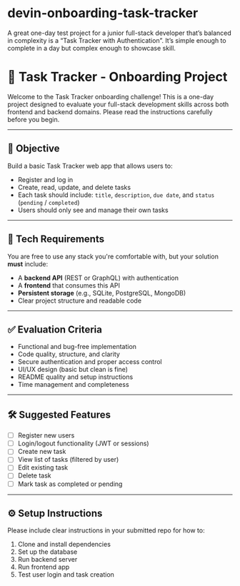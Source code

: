 # devin-onboarding-task-tracker
A great one-day test project for a junior full-stack developer that’s balanced in complexity is a “Task Tracker with Authentication”. It’s simple enough to complete in a day but complex enough to showcase skill.

# 📝 Task Tracker - Onboarding Project

Welcome to the Task Tracker onboarding challenge! This is a one-day project designed to evaluate your full-stack development skills across both frontend and backend domains. Please read the instructions carefully before you begin.

---

## 🚀 Objective

Build a basic Task Tracker web app that allows users to:

- Register and log in
- Create, read, update, and delete tasks
- Each task should include: `title`, `description`, `due date`, and `status` (`pending` / `completed`)
- Users should only see and manage their own tasks

---

## 🧰 Tech Requirements

You are free to use any stack you're comfortable with, but your solution **must** include:

- A **backend API** (REST or GraphQL) with authentication
- A **frontend** that consumes this API
- **Persistent storage** (e.g., SQLite, PostgreSQL, MongoDB)
- Clear project structure and readable code

---

## ✅ Evaluation Criteria

- Functional and bug-free implementation
- Code quality, structure, and clarity
- Secure authentication and proper access control
- UI/UX design (basic but clean is fine)
- README quality and setup instructions
- Time management and completeness

---

## 🛠️ Suggested Features

- [ ] Register new users
- [ ] Login/logout functionality (JWT or sessions)
- [ ] Create new task
- [ ] View list of tasks (filtered by user)
- [ ] Edit existing task
- [ ] Delete task
- [ ] Mark task as completed or pending

---

## ⚙️ Setup Instructions

Please include clear instructions in your submitted repo for how to:

1. Clone and install dependencies
2. Set up the database
3. Run backend server
4. Run frontend app
5. Test user login and task creation
